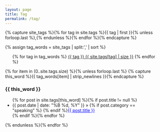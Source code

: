 ```yaml
---
layout: page
title: Tag
permalink: /tag/
---
```


{% capture site_tags %}{% for tag in site.tags %}{{ tag | first }}{% unless forloop.last %},{% endunless %}{% endfor %}{% endcapture %}
<!-- site_tags: {{ site_tags }} -->
{% assign tag_words = site_tags | split:',' | sort %}
<!-- tag_words: {{ tag_words }} -->

<div id="tags">
  <ul class="tag-box inline">
    {% for tag in tag_words %}
      <a href="#{{ tag | cgi_escape }}">{{ tag }} <span>{{ site.tags[tag] | size }}</span></a>
    {% endfor %}
  </ul>
  {% for item in (0..site.tags.size) %}{% unless forloop.last %}
    {% capture this_word %}{{ tag_words[item] | strip_newlines }}{% endcapture %}
  <h3 id="{{ this_word | cgi_escape }}">{{ this_word }}</h3>
  <ul class="posts">
    {% for post in site.tags[this_word] %}{% if post.title != null %}
      <li itemscope>
        <span class="entry-date">
          <time datetime="{{ post.date | date_to_xmlschema }}" itemprop="datePublished">{{ post.date | date: "%B %d, %Y" }}</time>
        </span> &raquo; {% if post.category == "speaking" %}<i class="fa fa-microphone"></i> {% endif %}<a href="{{ post.url }}" style="color:blue">{{ post.title }}</a>
      </li>
    {% endif %}{% endfor %}
  </ul>
  {% endunless %}{% endfor %}
</div>

<!-- <ul class="tag-cloud">
{% for tag in site.tags %}
  <span style="font-size: {{ tag | last | size | times: 100 | divided_by: site.tags.size | plus: 70  }}%">
    <a href="#{{ tag | first | slugize }}">
      {{ tag | first }}
    </a> &nbsp;&nbsp;
  </span>
{% endfor %}
</ul>

<div id="archives">
  {% for tag in site.tags %}
    <div class="archive-group">
      {% capture tag_name %}{{ tag | first }}{% endcapture %}
      <h3 id="#{{ tag_name | slugize }}">{{ tag_name }}</h3>
      <a name="{{ tag_name | slugize }}"></a>
      {% for post in site.tags[tag_name] %}
        <article class="archive-item">
          <h5><a href="{{ root_url }}{{ post.url }}">{{post.title}}</a></h5>
        </article>
      {% endfor %}
    </div>
  {% endfor %}
</div> -->